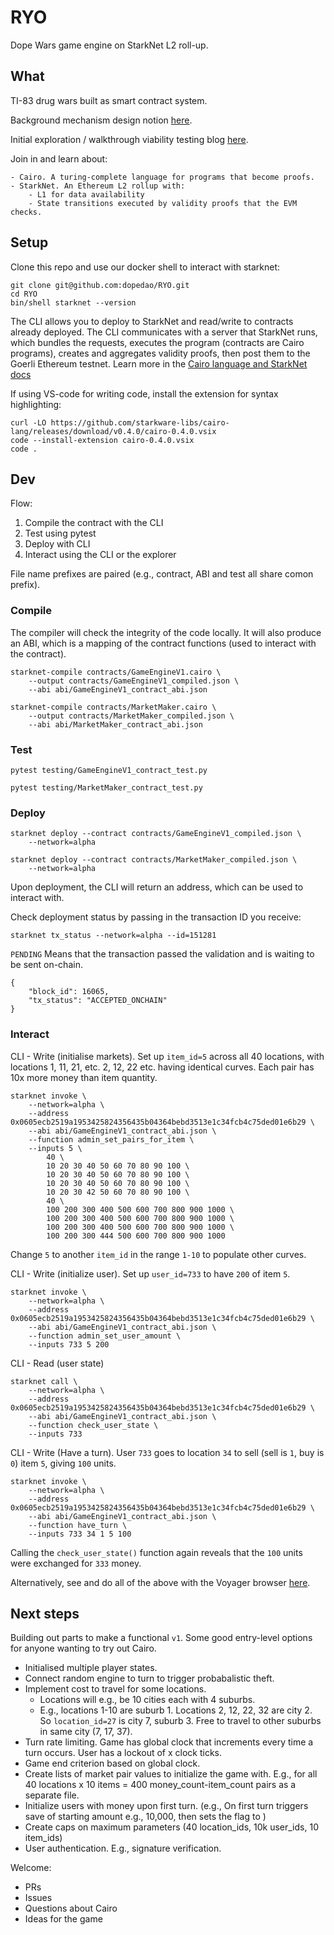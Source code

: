 # RYO

Dope Wars game engine on StarkNet L2 roll-up.

## What

TI-83 drug wars built as smart contract system.

Background mechanism design notion [here](https://dope-wars.notion.site/dope-22fe2860c3e64b1687db9ba2d70b0bb5).

Initial exploration / walkthrough viability testing blog [here](https://perama-v.github.io/cairo/game/world).

Join in and learn about:

    - Cairo. A turing-complete language for programs that become proofs.
    - StarkNet. An Ethereum L2 rollup with:
        - L1 for data availability
        - State transitions executed by validity proofs that the EVM checks.

## Setup

Clone this repo and use our docker shell to interact with starknet:

```
git clone git@github.com:dopedao/RYO.git
cd RYO
bin/shell starknet --version
```

The CLI allows you to deploy to StarkNet and read/write to contracts
already deployed. The CLI communicates with a server that StarkNet
runs, which bundles the requests, executes the program (contracts are
Cairo programs), creates and aggregates validity proofs, then post them
to the Goerli Ethereum testnet. Learn more in the [Cairo language and StarkNet docs](https://www.cairo-lang.org/docs/)

If using VS-code for writing code, install the extension for syntax highlighting:

```
curl -LO https://github.com/starkware-libs/cairo-lang/releases/download/v0.4.0/cairo-0.4.0.vsix
code --install-extension cairo-0.4.0.vsix
code .
```

## Dev

Flow:

1. Compile the contract with the CLI
2. Test using pytest
3. Deploy with CLI
4. Interact using the CLI or the explorer

File name prefixes are paired (e.g., contract, ABI and test all share comon prefix).

### Compile

The compiler will check the integrity of the code locally.
It will also produce an ABI, which is a mapping of the contract functions
(used to interact with the contract).
```
starknet-compile contracts/GameEngineV1.cairo \
    --output contracts/GameEngineV1_compiled.json \
    --abi abi/GameEngineV1_contract_abi.json

starknet-compile contracts/MarketMaker.cairo \
    --output contracts/MarketMaker_compiled.json \
    --abi abi/MarketMaker_contract_abi.json
```

### Test

```
pytest testing/GameEngineV1_contract_test.py

pytest testing/MarketMaker_contract_test.py
```

### Deploy

```
starknet deploy --contract contracts/GameEngineV1_compiled.json \
    --network=alpha

starknet deploy --contract contracts/MarketMaker_compiled.json \
    --network=alpha
```

Upon deployment, the CLI will return an address, which can be used
to interact with.

Check deployment status by passing in the transaction ID you receive:
```
starknet tx_status --network=alpha --id=151281
```
`PENDING` Means that the transaction passed the validation and is waiting to be sent on-chain.
```
{
    "block_id": 16065,
    "tx_status": "ACCEPTED_ONCHAIN"
}
```
### Interact

CLI - Write (initialise markets). Set up `item_id=5` across all 40 locations,
with locations 1, 11, 21, etc. 2, 12, 22 etc. having identical curves. Each pair has 10x more money than item quantity.
```
starknet invoke \
    --network=alpha \
    --address 0x0605ecb2519a1953425824356435b04364bebd3513e1c34fcb4c75ded01e6b29 \
    --abi abi/GameEngineV1_contract_abi.json \
    --function admin_set_pairs_for_item \
    --inputs 5 \
        40 \
        10 20 30 40 50 60 70 80 90 100 \
        10 20 30 40 50 60 70 80 90 100 \
        10 20 30 40 50 60 70 80 90 100 \
        10 20 30 42 50 60 70 80 90 100 \
        40 \
        100 200 300 400 500 600 700 800 900 1000 \
        100 200 300 400 500 600 700 800 900 1000 \
        100 200 300 400 500 600 700 800 900 1000 \
        100 200 300 444 500 600 700 800 900 1000
```
Change `5` to another `item_id` in the range `1-10` to populate other curves.

CLI - Write (initialize user). Set up `user_id=733` to have `200` of item `5`.
```
starknet invoke \
    --network=alpha \
    --address 0x0605ecb2519a1953425824356435b04364bebd3513e1c34fcb4c75ded01e6b29 \
    --abi abi/GameEngineV1_contract_abi.json \
    --function admin_set_user_amount \
    --inputs 733 5 200
```
CLI - Read (user state)
```
starknet call \
    --network=alpha \
    --address 0x0605ecb2519a1953425824356435b04364bebd3513e1c34fcb4c75ded01e6b29 \
    --abi abi/GameEngineV1_contract_abi.json \
    --function check_user_state \
    --inputs 733
```
CLI - Write (Have a turn). User `733` goes to location `34` to sell (sell is `1`,
buy is `0`) item `5`, giving `100` units.
```
starknet invoke \
    --network=alpha \
    --address 0x0605ecb2519a1953425824356435b04364bebd3513e1c34fcb4c75ded01e6b29 \
    --abi abi/GameEngineV1_contract_abi.json \
    --function have_turn \
    --inputs 733 34 1 5 100
```
Calling the `check_user_state()` function again reveals that the `100` units were
exchanged for `333` money.

Alternatively, see and do all of the above with the Voyager browser [here](https://voyager.online/contract/0x0605ecb2519a1953425824356435b04364bebd3513e1c34fcb4c75ded01e6b29#writeContract).

## Next steps

Building out parts to make a functional `v1`. Some good entry-level options
for anyone wanting to try out Cairo.

- Initialised multiple player states.
- Connect random engine to turn to trigger probabalistic theft.
- Implement cost to travel for some locations.
    - Locations will e.g., be 10 cities each with 4 suburbs.
    - E.g., locations 1-10 are suburb 1. Locations 2, 12, 22, 32 are
    city 2. So `location_id=27` is city 7, suburb 3. Free to travel to
    other suburbs in same city (7, 17, 37).
- Turn rate limiting. Game has global clock that increments every time
    a turn occurs. User has a lockout of x clock ticks.
- Game end criterion based on global clock.
- Create lists of market pair values to initialize the game with. E.g.,
for all 40 locations x 10 items = 400 money_count-item_count pairs as a separate file.
- Initialize users with money upon first turn. (e.g., On first turn triggers save
of starting amount e.g., 10,000, then sets the flag to )
- Create caps on maximum parameters (40 location_ids, 10k user_ids, 10 item_ids)
- User authentication. E.g., signature verification.

Welcome:

- PRs
- Issues
- Questions about Cairo
- Ideas for the game
